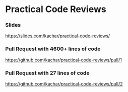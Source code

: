 # Practical Code Reviews

### Slides
https://slides.com/kachar/practical-code-reviews/

### Pull Request with 4600+ lines of code
https://github.com/kachar/practical-code-reviews/pull/1

### Pull Request with 27 lines of code
https://github.com/kachar/practical-code-reviews/pull/2
